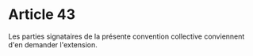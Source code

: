 # Article 43

 Les parties signataires de la présente convention collective conviennent d'en demander l'extension.

  
